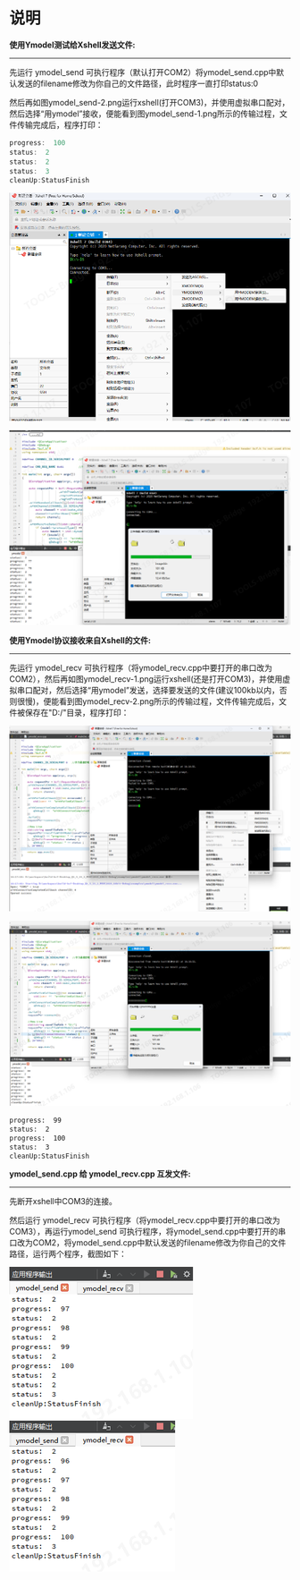 ﻿说明
===

**使用Ymodel测试给Xshell发送文件:**

---

先运行 ymodel_send 可执行程序（默认打开COM2）将ymodel_send.cpp中默认发送的filename修改为你自己的文件路径，此时程序一直打印status:0

然后再如图ymodel_send-2.png运行xshell(打开COM3)，并使用虚拟串口配对，然后选择“用ymodel”接收，便能看到图ymodel_send-1.png所示的传输过程，文件传输完成后，程序打印：

```C++
progress:  100
status:  2
status:  2
status:  3
cleanUp:StatusFinish
```

![ymodel_send-1](./ymodel_send-1.png)

![ymodel_send-2](./ymodel_send-2.png)



**使用Ymodel协议接收来自Xshell的文件:**

---

先运行 ymodel_recv 可执行程序（将ymodel_recv.cpp中要打开的串口改为COM2），然后再如图ymodel_recv-1.png运行xshell(还是打开COM3)，并使用虚拟串口配对，然后选择“用ymodel”发送，选择要发送的文件(建议100kb以内，否则很慢)，便能看到图ymodel_recv-2.png所示的传输过程，文件传输完成后，文件被保存在"D:/"目录，程序打印：

![ymodel_recv-1](./ymodel_recv-1.png)

![ymodel_recv-2](./ymodel_recv-2.png)
```
progress:  99
status:  2
progress:  100
status:  3
cleanUp:StatusFinish
```


**ymodel_send.cpp 给 ymodel_recv.cpp 互发文件:**

---
先断开xshell中COM3的连接。

然后运行 ymodel_recv 可执行程序（将ymodel_recv.cpp中要打开的串口改为COM3），再运行ymodel_send 可执行程序，将ymodel_send.cpp中要打开的串口改为COM2，将ymodel_send.cpp中默认发送的filename修改为你自己的文件路径，运行两个程序，截图如下：

![ymodel_send_send](./ymodel_send_send.png) ![ymodel_send_recv](./ymodel_send_recv.png)
